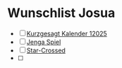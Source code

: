 # Wunschlist Josua
- [ ] [Kurzgesagt Kalender 12025](https://shop-eu.kurzgesagt.org/collections/calendar/products/12-025-human-era-calendar?variant=45013338784011)
- [ ] [Jenga Spiel](https://www.kaufland.de/product/323770560/?search_value=jenga)
- [ ] [Star-Crossed](https://bullypulpitgames.com/products/star-crossed)
- [ ] 